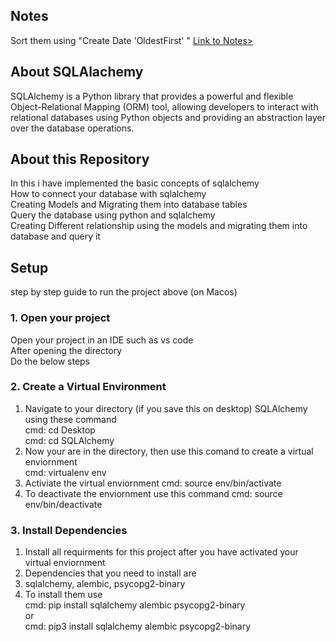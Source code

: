 ## Notes
Sort them using "Create Date 'OldestFirst' " 
<a href = "https://notebook.zoho.com/app/index.html#/shared/notebooks/r5oy24127762f107a46b281cc48001b06e11b/notecards">Link to Notes></a>

## About SQLAlachemy
SQLAlchemy is a Python library that provides a powerful and flexible Object-Relational Mapping (ORM) tool, allowing developers to interact with relational databases using Python objects and providing an abstraction layer over the database operations.

## About this Repository
In this i have implemented the basic concepts of sqlalchemy <br>
How to connect your database with sqlalchemy <br>
Creating Models and Migrating them into database tables <br>
Query the database using python and sqlalchemy <br>
Creating Different relationship using the models and migrating them into database and query it<br>

## Setup 
step by step guide to run the project above (on Macos)<br>

### 1. Open your project
Open your project in an IDE such as vs code<br> 
After opening the directory <br>
Do the below steps <br>

### 2. Create a Virtual Environment
1. Navigate to your directory (if you save this on desktop) SQLAlchemy using these command<br>
  cmd: cd Desktop<br>
  cmd: cd SQLAlchemy<br>
2. Now your are in the directory, then use this comand to create a virtual enviornment<br>
  cmd: virtualenv env<br>
3. Activiate the virtual enviornment
  cmd: source env/bin/activate
4. To deactivate the enviornment use this command
  cmd: source env/bin/deactivate 

### 3. Install Dependencies
1. Install all requirments for this project after you have activated your virtual enviornment<br>
2. Dependencies that you need to install are <br>
3. sqlalchemy, alembic, psycopg2-binary<br>
4. To install them use <br>
  cmd: pip install sqlalchemy alembic psycopg2-binary <br>
                          or<br>
  cmd: pip3 install sqlalchemy alembic psycopg2-binary<br>

